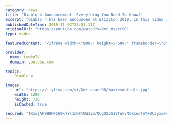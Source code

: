 ```yaml
---
category: news
title: "Diablo 4 Announcement: Everything You Need To Know!"
excerpt: "Diablo 4 has been announced at BlizzCon 2019. In this video I go over everything you need to know about this upcoming Blizzard Entertainment game."
publishedDateTime: 2019-11-02T22:51:11Z
originalUrl: "https://youtube.com/watch?v=Xmt_nsacr98"
type: video

featuredContent: "<iframe width=\"800\" height=\"500\" frameborder=\"0\" src=\"https://www.youtube.com/embed/Xmt_nsacr98\" allow=\"accelerometer; autoplay; encrypted-media; gyroscope; picture-in-picture\" allowfullscreen></iframe>"

provider:
  name: LowkoTV
  domain: youtube.com

topics:
  - Diablo 4

images:
  - url: "https://i.ytimg.com/vi/Xmt_nsacr98/maxresdefault.jpg"
    width: 1280
    height: 720
    isCached: true

secured: "IXsojAP8HOMFI69R7Yl1nRFtOW3iG/QUgQSzSIYTukvNQkIedTeY+ZUJyxuXKO1lVqV19zZm/IXHz1kufa2c3ymHBpdyKZ1o3DL23GCsUUl+MH8JOuvUj0kdtWS8bUOusjK5v6gzYp36lKjV++7658OBhsk0AZJEJvxKbIx+kZ1NLC/1+pt+u0njFHGnl/QgsnmzCB+Yhcj1OUZ+4RjMmLII2/c9dI0iLWnMYXhyyN3c2Q4HqNjrdub86BlbGDUBrAZrbA/5dBPuI2e3cEGOL0QmvZz/OwodoFrXqDEHDcvkmPoRJFirSaWSDFlNHAoJ8zrauqMlFEdTEt8jd/S8wlYiH1bFjDLAr1e/VVToYfdANVcCkgbSR4HiTiGHIPxgQ7zzBa65ZbGVqipgKBnnYw3qB0EBvXDu8+WUI1QGe7/ifG0RfieCmw4dBEtWHYN1;JPHsouBgfUkY4N2UtumUDg=="
---
```


